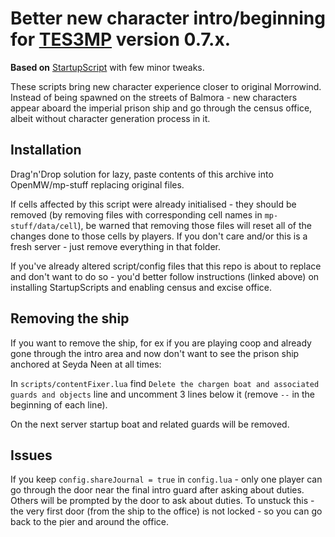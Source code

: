 # Better new character intro/beginning for [TES3MP](https://tes3mp.com/) version 0.7.x.

**Based on** [StartupScript](https://github.com/Skvysh/TES3MP-Scripts/tree/master/StartupScripts) with few minor tweaks.

These scripts bring new character experience closer to original Morrowind. 
Instead of being spawned on the streets of Balmora - new characters appear aboard the imperial prison ship and go through the census office, albeit without character generation process in it.

## Installation
Drag'n'Drop solution for lazy, paste contents of this archive into OpenMW/mp-stuff replacing original files.
 
If cells affected by this script were already initialised - they should be removed (by removing files with corresponding cell names in `mp-stuff/data/cell`), be warned that removing those files will reset all of the changes done to those cells by players.
If you don't care and/or this is a fresh server - just remove everything in that folder.

If you've already altered script/config files that this repo is about to replace and don't want to do so - you'd better follow instructions (linked above) on installing StartupScripts and enabling census and excise office.

## Removing the ship
If you want to remove the ship, for ex if you are playing coop and already gone through the intro area and now don't want to see the prison ship anchored at Seyda Neen at all times:

In `scripts/contentFixer.lua` find `Delete the chargen boat and associated guards and objects` line and uncomment 3 lines below it (remove `--` in the beginning of each line).

On the next server startup boat and related guards will be removed.

## Issues
If you keep `config.shareJournal = true` in `config.lua` - only one player can go through the door near the final intro guard after asking about duties. Others will be prompted by the door to ask about duties. To unstuck this - the very first door (from the ship to the office) is not locked - so you can go back to the pier and around the office.